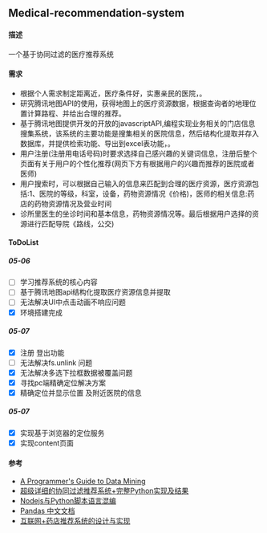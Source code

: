 ## Medical-recommendation-system
#### 描述
一个基于协同过滤的医疗推荐系统
#### 需求
- 根据个人需求制定距离近，医疗条件好，实惠亲民的医院，。
- 研究腾讯地图API的使用，获得地图上的医疗资源数据，根据查询者的地理位置计算路程、并给出合理的推荐。
- 基于腾讯地图提供开发的开放的javascriptAPI,编程实现业务相关的门店信息搜集系统，该系统的主要功能是搜集相关的医院信息，然后结构化提取并存入数据库，并提供检索功能、导出到excel表功能，。
- 用户注册(注册用电话号码)时要求选择自己感兴趣的关键词信息，注册后整个页面有关于用户的个性化推荐(网页下方有根据用户的兴趣而推荐的医院或者医师)
- 用户搜索时，可以根据自己输入的信息来匹配到合理的医疗资源，医疗资源包括:1、医院的等级，科室，设备，药物资源情况《价格)，医师的相关信息:药店的药物资源情况及营业时间
- 诊所里医生的坐诊时间和基本信息，药物资源情况等。最后根据用户选择的资源进行匹配导院《路线，公交) 

#### ToDoList
##### 05-06
- [ ] 学习推荐系统的核心内容
- [ ] 基于腾讯地图api结构化提取医疗资源信息并提取
- [ ] 无法解决UI中点击动画不响应问题
- [x] 环境搭建完成
##### 05-07
- [x] 注册 登出功能
- [ ] 无法解决fs.unlink 问题
- [x] 无法解决多选下拉框数据被覆盖问题
- [x] 寻找pc端精确定位解决方案
- [x] 精确定位并显示位置 及附近医院的信息
##### 05-07
- [x] 实现基于浏览器的定位服务
- [x] 实现content页面
#### 参考
- [A Programmer's Guide to Data Mining](http://www.guidetodatamining.com/)
- [超级详细的协同过滤推荐系统+完整Python实现及结果](https://blog.csdn.net/qq_25948717/article/details/81839463)
- [Nodejs与Python脚本语言混编](https://blog.csdn.net/allocator/article/details/51724406)
- [Pandas 中文文档](https://www.pypandas.cn/intro/home.html)
- [互联网+药店推荐系统的设计与实现](https://blog.csdn.net/huangjun0210/article/details/81448922)


